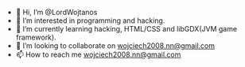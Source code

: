 - 👋 Hi, I’m @LordWojtanos
- 👀 I’m interested in programming and hacking.
- 🌱 I’m currently learning hacking, HTML/CSS and libGDX(JVM game framework).
- 💞️ I’m looking to collaborate on wojciech2008.nn@gmail.com
- 📫 How to reach me wojciech2008.nn@gmail.com

<!---
LordWojtanos/LordWojtanos is a ✨ special ✨ repository because its `README.md` (this file) appears on your GitHub profile.
You can click the Preview link to take a look at your changes.
--->
